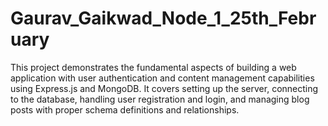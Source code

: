 # Gaurav_Gaikwad_Node_1_25th_February
This project demonstrates the fundamental aspects of building a web application with user authentication and content management capabilities using Express.js and MongoDB. It covers setting up the server, connecting to the database, handling user registration and login, and managing blog posts with proper schema definitions and relationships.
